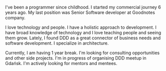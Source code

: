 I've been a programmer since childhood.
I started my commercial journey 6 years ago.
My last position was Senior Software developer at Goodnotes company.

I love technology and people.
I have a holistic approach to development.
I have broad knowledge of technology and I love teaching people and seeing them grow.
Lately, I found DDD as a great connector of business needs and software development.
I specialize in architecture.

Currently, I am having 1 year break.
I'm looking for consulting opportunities and other side projects.
I'm in progress of organising DDD meetup in Gdańsk.
I'm actively looking for mentors and mentees.
